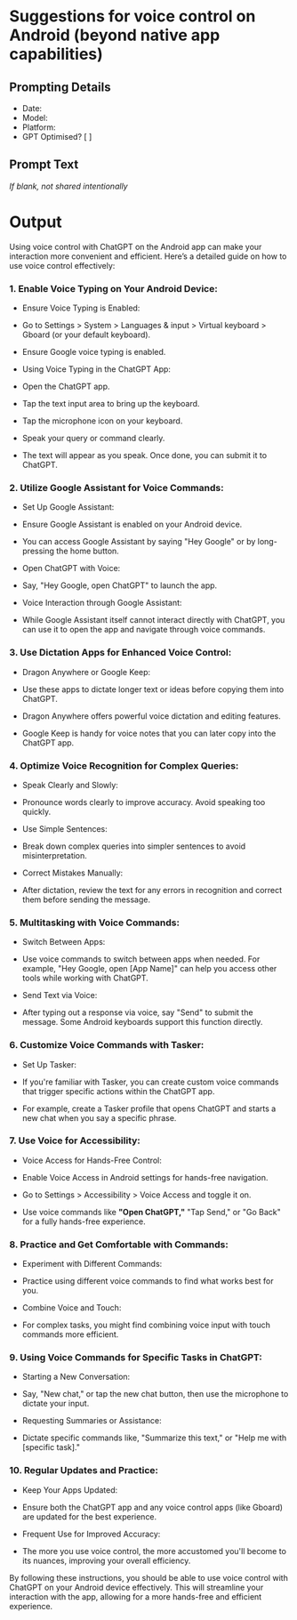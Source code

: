 # Suggestions for voice control on Android (beyond native app capabilities)

## Prompting Details

- Date: 
- Model:
- Platform:
- GPT Optimised? [ ]

## Prompt Text

*If blank, not shared intentionally*

# Output

Using voice control with ChatGPT on the Android app can make your interaction more convenient and efficient. Here’s a detailed guide on how to use voice control effectively:

### 1. Enable Voice Typing on Your Android Device:

- Ensure Voice Typing is Enabled:

- Go to Settings > System > Languages & input > Virtual keyboard > Gboard (or your default keyboard).

- Ensure Google voice typing is enabled.

- Using Voice Typing in the ChatGPT App:

- Open the ChatGPT app.

- Tap the text input area to bring up the keyboard.

- Tap the microphone icon on your keyboard.

- Speak your query or command clearly.

- The text will appear as you speak. Once done, you can submit it to ChatGPT.

### 2. Utilize Google Assistant for Voice Commands:

- Set Up Google Assistant:

- Ensure Google Assistant is enabled on your Android device.

- You can access Google Assistant by saying "Hey Google" or by long-pressing the home button.

- Open ChatGPT with Voice:

- Say, "Hey Google, open ChatGPT" to launch the app.

- Voice Interaction through Google Assistant:

- While Google Assistant itself cannot interact directly with ChatGPT, you can use it to open the app and navigate through voice commands.

### 3. Use Dictation Apps for Enhanced Voice Control:

- Dragon Anywhere or Google Keep:

- Use these apps to dictate longer text or ideas before copying them into ChatGPT.

- Dragon Anywhere offers powerful voice dictation and editing features.

- Google Keep is handy for voice notes that you can later copy into the ChatGPT app.

### 4. Optimize Voice Recognition for Complex Queries:

- Speak Clearly and Slowly:

- Pronounce words clearly to improve accuracy. Avoid speaking too quickly.

- Use Simple Sentences:

- Break down complex queries into simpler sentences to avoid misinterpretation.

- Correct Mistakes Manually:

- After dictation, review the text for any errors in recognition and correct them before sending the message.

### 5. Multitasking with Voice Commands:

- Switch Between Apps:

- Use voice commands to switch between apps when needed. For example, "Hey Google, open [App Name]" can help you access other tools while working with ChatGPT.

- Send Text via Voice:

- After typing out a response via voice, say "Send" to submit the message. Some Android keyboards support this function directly.

### 6. Customize Voice Commands with Tasker:

- Set Up Tasker:

- If you're familiar with Tasker, you can create custom voice commands that trigger specific actions within the ChatGPT app.

- For example, create a Tasker profile that opens ChatGPT and starts a new chat when you say a specific phrase.

### 7. Use Voice for Accessibility:

- Voice Access for Hands-Free Control:

- Enable Voice Access in Android settings for hands-free navigation.

- Go to Settings > Accessibility > Voice Access and toggle it on.

- Use voice commands like **"Open ChatGPT,"** "Tap Send," or "Go Back" for a fully hands-free experience.

### 8. Practice and Get Comfortable with Commands:

- Experiment with Different Commands:

- Practice using different voice commands to find what works best for you.

- Combine Voice and Touch:

- For complex tasks, you might find combining voice input with touch commands more efficient.

### 9. Using Voice Commands for Specific Tasks in ChatGPT:

- Starting a New Conversation:

- Say, "New chat," or tap the new chat button, then use the microphone to dictate your input.

- Requesting Summaries or Assistance:

- Dictate specific commands like, "Summarize this text," or "Help me with [specific task]."

### 10. Regular Updates and Practice:

- Keep Your Apps Updated:

- Ensure both the ChatGPT app and any voice control apps (like Gboard) are updated for the best experience.

- Frequent Use for Improved Accuracy:

- The more you use voice control, the more accustomed you'll become to its nuances, improving your overall efficiency.

By following these instructions, you should be able to use voice control with ChatGPT on your Android device effectively. This will streamline your interaction with the app, allowing for a more hands-free and efficient experience.